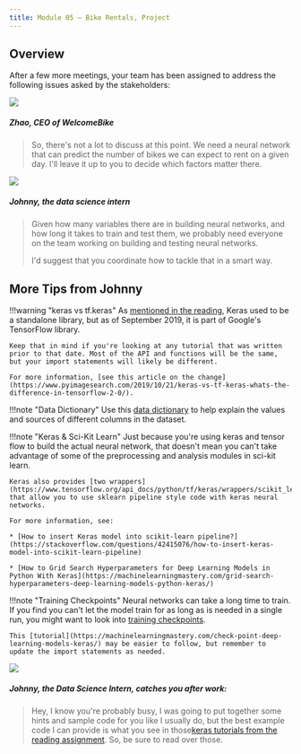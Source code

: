 ```yaml
---
title: Module 05 — Bike Rentals, Project
---
```


## Overview

After a few more meetings, your team has been assigned to address the following issues asked by the stakeholders:

<div class="dialogue">
	<img src="{{URLROOT}}/shared/img/zhao.jpg">
	<h5>Zhao, CEO of WelcomeBike</h5>
	<blockquote><p>So, there's not a lot to discuss at this point. We need a neural network that can predict the number of bikes we can expect to rent on a given day. I'll leave it up to you to decide which factors matter there.</p></blockquote>
</div>

<div class="dialogue">
	<img src="{{URLROOT}}/shared/img/johnny.jpg">
	<h5>Johnny, the data science intern</h5>
	<blockquote><p>Given how many variables there are in building neural networks, and how long it takes to train and test them, we probably need everyone on the team working on building and testing neural networks.</p><p>I'd suggest that you coordinate how to tackle that in a smart way.</blockquote>
</div>

## More Tips from Johnny

!!!warning "keras vs tf.keras"
	As [mentioned in the reading](./keras.html), Keras used to be a standalone library, but as of September 2019, it is part of Google's TensorFlow library.

	Keep that in mind if you're looking at any tutorial that was written prior to that date. Most of the API and functions will be the same, but your import statements will likely be different. 

	For more information, [see this article on the change](https://www.pyimagesearch.com/2019/10/21/keras-vs-tf-keras-whats-the-difference-in-tensorflow-2-0/).

!!!note "Data Dictionary"
	Use this [data dictionary](./bikes-dictionary.txt) to help explain the values and sources of different columns in the dataset.
	
!!!note "Keras & Sci-Kit Learn"
	Just because you're using keras and tensor flow to build the actual neural network, that doesn't mean you can't take advantage of some of the preprocessing and analysis modules in sci-kit learn. 

	Keras also provides [two wrappers](https://www.tensorflow.org/api_docs/python/tf/keras/wrappers/scikit_learn) that allow you to use sklearn pipeline style code with keras neural networks.

	For more information, see:
	
	* [How to insert Keras model into scikit-learn pipeline?](https://stackoverflow.com/questions/42415076/how-to-insert-keras-model-into-scikit-learn-pipeline)

	* [How to Grid Search Hyperparameters for Deep Learning Models in Python With Keras](https://machinelearningmastery.com/grid-search-hyperparameters-deep-learning-models-python-keras/)

!!!note "Training Checkpoints"
	Neural networks can take a long time to train. If you find you can't let the model train for as long as is needed in a single run, you might want to look into [training checkpoints](https://www.tensorflow.org/guide/checkpoint).

	This [tutorial](https://machinelearningmastery.com/check-point-deep-learning-models-keras/) may be easier to follow, but remember to update the import statements as needed.


<div class="dialogue">
	<img src="{{URLROOT}}/shared/img/johnny.jpg">
	<h5>Johnny, the Data Science Intern, catches you after work:</h5>
	<blockquote><p>Hey, I know you're probably busy, I was going to put together some hints and sample code for you like I usually do, but the best example code I can provide is what you see in those<a href="./keras.html">keras tutorials from the reading assignment</a>. So, be sure to read over those.</p></blockquote>
</div>


[^1]: [CEO photo by Sung Wang on Unsplash](https://unsplash.com/photos/g4DgCF90EM4)

[^2]: [Investment Banker photo by steffen Wienberg on Unsplash](https://unsplash.com/photos/ml-pxK0Ovmw)

[^3]: [Data Science Intern photo by Fábio Lucas on Unsplash](https://unsplash.com/photos/iczrMDNuvzkml-pxK0Ovmw)